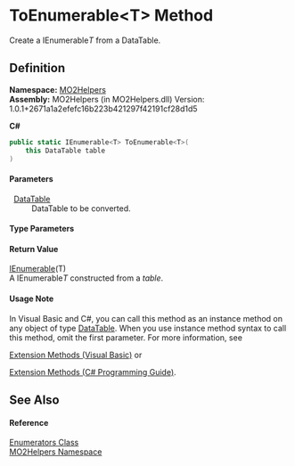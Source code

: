 # ToEnumerable&lt;T&gt; Method


Create a IEnumerable*T* from a DataTable.



## Definition
**Namespace:** <a href="bf0167f1-4967-5ff5-f4a0-31ea501661d0">MO2Helpers</a>  
**Assembly:** MO2Helpers (in MO2Helpers.dll) Version: 1.0.1+2671a1a2efefc16b223b421297f42191cf28d1d5

**C#**
``` C#
public static IEnumerable<T> ToEnumerable<T>(
	this DataTable table
)

```



#### Parameters
<dl><dt>  <a href="https://learn.microsoft.com/dotnet/api/system.data.datatable" target="_blank" rel="noopener noreferrer">DataTable</a></dt><dd>DataTable to be converted.</dd></dl>

#### Type Parameters
<dl><dt /><dd /></dl>

#### Return Value
<a href="https://learn.microsoft.com/dotnet/api/system.collections.generic.ienumerable-1" target="_blank" rel="noopener noreferrer">IEnumerable</a>(T)  
A IEnumerable*T* constructed from a *table*.

#### Usage Note
In Visual Basic and C#, you can call this method as an instance method on any object of type <a href="https://learn.microsoft.com/dotnet/api/system.data.datatable" target="_blank" rel="noopener noreferrer">DataTable</a>. When you use instance method syntax to call this method, omit the first parameter. For more information, see <a href="https://docs.microsoft.com/dotnet/visual-basic/programming-guide/language-features/procedures/extension-methods" target="_blank" rel="noopener noreferrer">

Extension Methods (Visual Basic)</a> or <a href="https://docs.microsoft.com/dotnet/csharp/programming-guide/classes-and-structs/extension-methods" target="_blank" rel="noopener noreferrer">

Extension Methods (C# Programming Guide)</a>.

## See Also


#### Reference
<a href="775ac72c-ef26-72a5-ba5e-f844a7842d0b">Enumerators Class</a>  
<a href="bf0167f1-4967-5ff5-f4a0-31ea501661d0">MO2Helpers Namespace</a>  
